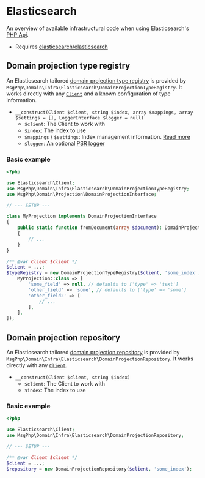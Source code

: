 # Elasticsearch

An overview of available infrastructural code when using Elasticsearch's [PHP Api][elasticsearch-project].

- Requires [elasticsearch/elasticsearch]

## Domain projection type registry

An Elasticsearch tailored [domain projection type registry](../projection/type-registry.md) is provided by `MsgPhp\Domain\Infra\Elasticsearch\DomainProjectionTypeRegistry`.
It works directly with any [`Client`][api-client] and a known configuration of type information.

- `__construct(Client $client, string $index, array $mappings, array $settings = [], LoggerInterface $logger = null)`
    - `$client`: The Client to work with
    - `$index`: The index to use
    - `$mappings` / `$settings`: Index management information. [Read more][index management]
    - `$logger`: An optional [PSR logger]

### Basic example

```php
<?php

use Elasticsearch\Client;
use MsgPhp\Domain\Infra\Elasticsearch\DomainProjectionTypeRegistry;
use MsgPhp\Domain\Projection\DomainProjectionInterface;

// --- SETUP ---

class MyProjection implements DomainProjectionInterface
{
    public static function fromDocument(array $document): DomainProjectionInterface
    {
        // ...
    }
}

/** @var Client $client */
$client = ...;
$typeRegistry = new DomainProjectionTypeRegistry($client, 'some_index', [
    MyProjection::class => [
        'some_field' => null, // defaults to ['type' => 'text']
        'other_field' => 'some', // defaults to ['type' => 'some']
        'other_field2' => [
            // ...
        ],
    ],
]);
```

## Domain projection repository

An Elasticsearch tailored [domain projection repository](../projection/repositories.md) is provided by `MsgPhp\Domain\Infra\Elasticsearch\DomainProjectionRepository`.
It works directly with any [`Client`][api-client].

- `__construct(Client $client, string $index)`
    - `$client`: The Client to work with
    - `$index`: The index to use

### Basic example

```php
<?php

use Elasticsearch\Client;
use MsgPhp\Domain\Infra\Elasticsearch\DomainProjectionRepository;

// --- SETUP ---

/** @var Client $client */
$client = ...;
$repository = new DomainProjectionRepository($client, 'some_index');
```

[elasticsearch-project]: https://www.elastic.co/guide/en/elasticsearch/client/php-api/current/index.html
[elasticsearch/elasticsearch]: https://packagist.org/packages/elasticsearch/elasticsearch
[index management]: https://www.elastic.co/guide/en/elasticsearch/client/php-api/current/_index_management_operations.html
[api-client]: https://www.elastic.co/guide/en/elasticsearch/client/php-api/current/ElasticsearchPHP_Endpoints.html#Elasticsearch_Client
[PSR logger]: https://www.php-fig.org/psr/psr-3/
